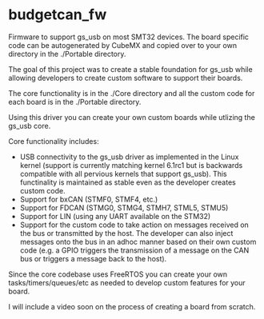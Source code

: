 # budgetcan_fw

Firmware to support gs_usb on most SMT32 devices.  The board specific code can be autogenerated by CubeMX and copied over to your own directory in the ./Portable directory.

The goal of this project was to create a stable foundation for gs_usb while allowing developers to create custom software to support their boards.
 
 The core functionality is in the ./Core directory and all the custom code for each board is in the ./Portable directory.
 
 Using this driver you can create your own custom boards while utlizing the gs_usb core.  
 
 Core functionality includes:
 - USB connectivity to the gs_usb driver as implemented in the Linux kernel (support is currently matching kernel 6.1rc1 but is backwards compatible with all pervious kernels that support gs_usb).  This functinality is maintained as stable even as the developer creates custom code.
 - Support for bxCAN (STMF0, STMF4, etc.)
 - Support for FDCAN (STMG0, STMG4, STMH7, STML5, STMU5)
 - Support for LIN (using any UART available on the STM32)
 - Support for the custom code to take action on messages received on the bus or transmitted by the host.  The developer can also inject messages onto the bus in an adhoc manner based on their own custom code (e.g. a GPIO triggers the transmission of a message on the CAN bus or triggers a message back to the host).
 
 Since the core codebase uses FreeRTOS you can create your own tasks/timers/queues/etc as needed to develop custom features for your board.
 
 I will include a video soon on the process of creating a board from scratch.
